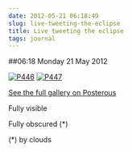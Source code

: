 ```yaml
---
date: 2012-05-21 06:18:49
slug: live-tweeting-the-eclipse
title: Live tweeting the eclipse
tags: journal
---
```


##06:18 Monday 21 May 2012

[![P446](http://getfile1.posterous.com/getfile/files.posterous.com/thunderrabbit/gfnDejAJwkDepjqpDjszoyvDjzJyyxrleIfqzfpjprBggovvoGwgwCgpjcxE/p446.jpg.scaled500.jpg)](http://getfile3.posterous.com/getfile/files.posterous.com/thunderrabbit/gfnDejAJwkDepjqpDjszoyvDjzJyyxrleIfqzfpjprBggovvoGwgwCgpjcxE/p446.jpg.scaled1000.jpg) [![P447](http://getfile9.posterous.com/getfile/files.posterous.com/thunderrabbit/vEkghdgBblkpqlhIJmqGcftqGgwsyhGbiGaadFnzCBphdjlAIczDevuftejx/p447.jpg.scaled500.jpg)](http://getfile2.posterous.com/getfile/files.posterous.com/thunderrabbit/vEkghdgBblkpqlhIJmqGcftqGgwsyhGbiGaadFnzCBphdjlAIczDevuftejx/p447.jpg.scaled1000.jpg)

[See the full gallery on Posterous](http://stream.robnugen.com/live-tweeting-the-eclipse)

Fully visible

Fully obscured (*)

(*) by clouds
